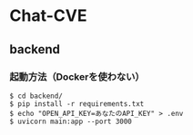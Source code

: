 # Chat-CVE

## backend
### 起動方法（Dockerを使わない）
```
$ cd backend/
$ pip install -r requirements.txt
$ echo "OPEN_API_KEY=あなたのAPI_KEY" > .env
$ uvicorn main:app --port 3000
```
